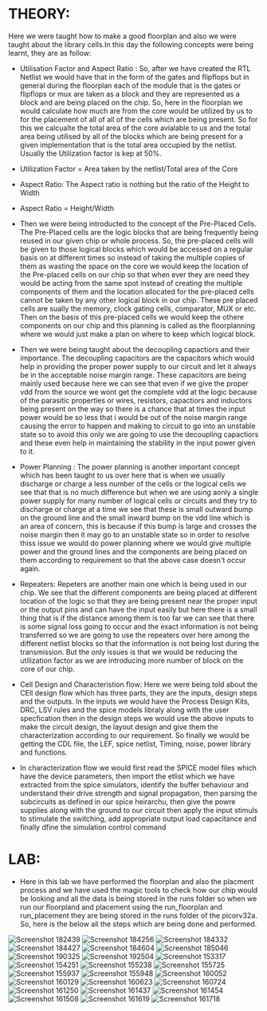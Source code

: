 # THEORY:
Here we were taught how to make a good floorplan and also we were taught about the library cells.In this day the following concepts were being learnt, they are as follow:
- Utilisation Factor and Aspect Ratio : So, after we have created the RTL Netlist we would have that in the form of the gates and flipflops but in general during the floorplan each of the module that is the gates or flipflops or mux are taken as a block and they are represented as a block and are being placed on the chip. So, here in the floorplan we would calculate how much are from the core would be utilized by us to for the placement of all of all of the cells which are being present. So for this we calcualte the total area of the core avialable to us and the total area being utilised by all of the blocks which are being present for a given implementation that is the total area occupied by the netlist. Usually the Utilization factor is kep at 50%.
  
- Utilization Factor = Area taken by the netlist/Total area of the Core
  
- Aspect Ratio: The Aspect ratio is nothing but the ratio of the Height to Width
- Aspect Ratio = Height/Width

- Then we were being introducted to the concept of the Pre-Placed Cells. The Pre-Placed cells are the logic blocks that are being frequently being reused in our given chip or whole process. So, the pre-placed cells will be given to those logical blocks which would be accessed on a regular basis on at different times so instead of taking the multiple copies of them as wasting the space on the core we would keep the location of the Pre-placed cells on our chip so that when ever they are need they would be acting from the same spot instead of creating the multiple components of them and the location allocated for the pre-placed cells cannot be taken by any other logical block in our chip. These pre placed cells are sually the memory, clock gating cells, comparator, MUX or etc. Then on the basis of this pre-placed cells we would keep the othere components on our chip and this planning is called as the floorplanning where we would just make a plan on where to keep which logical block.

- Then we were being taught about the decoupling capactiors and their importance. The decoupling capacitors are the capacitors which would help in providing the proper power supply to our circuit and let it always be in the acceptable noise margin range. These capacitors are being mainly used because here we can see that even if we give the proper vdd from the source we wont get the complete vdd at the logic because of the parasitic properties or wires, resistors, capactiors and inductors being present on the way so there is a chance that at times the input power would be so less that i would be out of the noise margin range causing the error to happen and making to circuit to go into an unstable state so to avoid this only we are going to use the decoupling capactiors and these even help in maintaining the stability in the input power given to it.

- Power Planning : The power planning is another important concept which has been taught to us over here that is when we usually discharge or charge a less number of the cells or the logical cells we see that that is no much difference but when we are using aonly a single power supply for many number of logical cells or circuits and they try to discharge or charge at a time we see that these is small outward bump on the ground line and the small inward bump on the vdd line which is an area of concern, this is because if this bump is large and crosses the noise margin then it may go to an unstable state so in order to resolve thiss issue we would do power planning where we would give multiple power and the ground lines and the components are being placed on them according to requirement so that the above case doesn't occur again.

- Repeaters: Repeters are another main one which is being used in our chip. We see that the different components are being placed at different location of the logic so that they are being present near the proper input or the output pins and can have the input easily but here there is a small thing that is if the distance among them is too far we can see that there is some signal loss going to occur and the exact information is not being transferred so we are going to use the repeaters over here among the different netlist blocks so that the information is not being lost during the transmission. But the only issues is that we would be reducing the utilization factor as we are introducing more number of block on the core of our chip.

- Cell Design and Characteristion flow: Here we were being told about the CEll design flow which has three parts, they are the inputs, design steps and the outputs. In the inputs we would have the Process Design Kits, DRC, LSV rules and the spice models libraly along with the user specfication then in the design steps we would use the above inputs to make the circuit design, the layout design and give them the characterization according to our requirement. So finally we would be getting the CDL file, the LEF, spice netlist, Timing, noise, power library and functions.

- In characterization flow we would first read the SPICE model files which have the device parameters, then import the etlist which we have extracted from the spice simulators, identify the buffer behaviour and understand their drive strength and signal propagation, then parsing the subcircuits as defined in our spice heirarchu, then give the powre supplies along with the ground to our circuit then apply the input stimuls to stimulate the switching, add appropriate output load capacitance and finally dfine the simulation control command

# LAB:
- Here in this lab we have performed the floorplan and also  the placment process and we have used the magic tools to check how our chip would be looking and all the data is being stored in the runs folder so when we run our floorpland and placement using the run_floorplan and run_placement they are being stored in the runs folder of the picorv32a. So, here is the below all the steps which are being done and performed.

![Screenshot 182439](https://raw.githubusercontent.com/GNarendraVarma/VSDNASSCOM---Digital-VLSI-SoC-design-and-planning/master/2/Screenshot%202025-06-20%20182439.png)
![Screenshot 184256](https://raw.githubusercontent.com/GNarendraVarma/VSDNASSCOM---Digital-VLSI-SoC-design-and-planning/master/2/Screenshot%202025-06-20%20184256.png)
![Screenshot 184332](https://raw.githubusercontent.com/GNarendraVarma/VSDNASSCOM---Digital-VLSI-SoC-design-and-planning/master/2/Screenshot%202025-06-20%20184332.png)
![Screenshot 184427](https://raw.githubusercontent.com/GNarendraVarma/VSDNASSCOM---Digital-VLSI-SoC-design-and-planning/master/2/Screenshot%202025-06-20%20184427.png)
![Screenshot 184604](https://raw.githubusercontent.com/GNarendraVarma/VSDNASSCOM---Digital-VLSI-SoC-design-and-planning/master/2/Screenshot%202025-06-20%20184604.png)
![Screenshot 185046](https://raw.githubusercontent.com/GNarendraVarma/VSDNASSCOM---Digital-VLSI-SoC-design-and-planning/master/2/Screenshot%202025-06-20%20185046.png)
![Screenshot 190325](https://raw.githubusercontent.com/GNarendraVarma/VSDNASSCOM---Digital-VLSI-SoC-design-and-planning/master/2/Screenshot%202025-06-20%20190325.png)
![Screenshot 192504](https://raw.githubusercontent.com/GNarendraVarma/VSDNASSCOM---Digital-VLSI-SoC-design-and-planning/master/2/Screenshot%202025-06-20%20192504.png)
![Screenshot 153317](https://raw.githubusercontent.com/GNarendraVarma/VSDNASSCOM---Digital-VLSI-SoC-design-and-planning/master/2/Screenshot%202025-06-23%20153317.png)
![Screenshot 154251](https://raw.githubusercontent.com/GNarendraVarma/VSDNASSCOM---Digital-VLSI-SoC-design-and-planning/master/2/Screenshot%202025-06-23%20154251.png)
![Screenshot 155238](https://raw.githubusercontent.com/GNarendraVarma/VSDNASSCOM---Digital-VLSI-SoC-design-and-planning/master/2/Screenshot%202025-06-23%20155238.png)
![Screenshot 155725](https://raw.githubusercontent.com/GNarendraVarma/VSDNASSCOM---Digital-VLSI-SoC-design-and-planning/master/2/Screenshot%202025-06-23%20155725.png)
![Screenshot 155937](https://raw.githubusercontent.com/GNarendraVarma/VSDNASSCOM---Digital-VLSI-SoC-design-and-planning/master/2/Screenshot%202025-06-23%20155937.png)
![Screenshot 155948](https://raw.githubusercontent.com/GNarendraVarma/VSDNASSCOM---Digital-VLSI-SoC-design-and-planning/master/2/Screenshot%202025-06-23%20155948.png)
![Screenshot 160052](https://raw.githubusercontent.com/GNarendraVarma/VSDNASSCOM---Digital-VLSI-SoC-design-and-planning/master/2/Screenshot%202025-06-23%20160052.png)
![Screenshot 160129](https://raw.githubusercontent.com/GNarendraVarma/VSDNASSCOM---Digital-VLSI-SoC-design-and-planning/master/2/Screenshot%202025-06-23%20160129.png)
![Screenshot 160623](https://raw.githubusercontent.com/GNarendraVarma/VSDNASSCOM---Digital-VLSI-SoC-design-and-planning/master/2/Screenshot%202025-06-23%20160623.png)
![Screenshot 160724](https://raw.githubusercontent.com/GNarendraVarma/VSDNASSCOM---Digital-VLSI-SoC-design-and-planning/master/2/Screenshot%202025-06-23%20160724.png)
![Screenshot 161250](https://raw.githubusercontent.com/GNarendraVarma/VSDNASSCOM---Digital-VLSI-SoC-design-and-planning/master/2/Screenshot%202025-06-23%20161250.png)
![Screenshot 161437](https://raw.githubusercontent.com/GNarendraVarma/VSDNASSCOM---Digital-VLSI-SoC-design-and-planning/master/2/Screenshot%202025-06-23%20161437.png)
![Screenshot 161454](https://raw.githubusercontent.com/GNarendraVarma/VSDNASSCOM---Digital-VLSI-SoC-design-and-planning/master/2/Screenshot%202025-06-23%20161454.png)
![Screenshot 161508](https://raw.githubusercontent.com/GNarendraVarma/VSDNASSCOM---Digital-VLSI-SoC-design-and-planning/master/2/Screenshot%202025-06-23%20161508.png)
![Screenshot 161619](https://raw.githubusercontent.com/GNarendraVarma/VSDNASSCOM---Digital-VLSI-SoC-design-and-planning/master/2/Screenshot%202025-06-23%20161619.png)
![Screenshot 161718](https://raw.githubusercontent.com/GNarendraVarma/VSDNASSCOM---Digital-VLSI-SoC-design-and-planning/master/2/Screenshot%202025-06-23%20161718.png)

